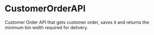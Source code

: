 # CustomerOrderAPI

Customer Order API that gets customer order, saves it and returns the minimum bin width required for delivery.

